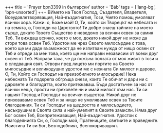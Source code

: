 +++
title = 'Prayer bpn3399 in български'
author = 'Báb'
tags = ['lang-bg', 'bpn-unsorted']
+++
ВИмето на Твоя Господ, Създателя, Владетеля, Всеудовлетворяващия, Най-въздигнатия, Този, Чиято помощ умоляват всички хора.
Кажи: о, Боже мой! О, Ти, който си Творецът на небесата и на земята, о, Господи на Царството! Ти добре знаеш тайните на моето сърце, докато Твоето Същество е неведомо за всички освен за самия Теб. Ти виждаш всичко, което е мое, докато никой друг не може да стори това освен Теб. Удостои ме чрез Своето милосърдие с това, което ще ми даде възможност да не изпитвам нужда от нищо освен от Теб и отреди за мен това, което ще ме направи независим от всеки друг освен от Теб. Направи така, че да пожъна ползата от моя живот в този и в следващия свят. Отвори пред лицето ми портите на Своето милосърдие и великодушно удостои ме с нежната Си милост и дарове.
О, Ти, Който си Господът на преизобилното милосърдие! Нека небесната Ти подкрепа обгръща онези, които Те обичат и дари ни с даровете и благодатта, които притежаваш. Бъди достатъчен за нас от всички неща, прости ни греховете ни и имай милост към нас. Ти си нашият Господ и Господът на всички същества. Никой друг не призоваваме освен Теб и за нищо не умоляваме освен за Твоите благодеяния. Ти си Господът на щедростта и милосърдието, несъкрушим в Своята сила и най-умелият в Своите замисли. Няма друг Бог освен Теб, Всепритежаващия, Най-въздигнатия.
Удостои с благодеянията Си, о, Господи мой, Пратениците, светиите и праведните. Наистина Ти си Бог, Безподобният, Всепокоряващият.
